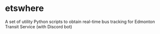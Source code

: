 # etswhere
A set of utility Python scripts to obtain real-time bus tracking for Edmonton Transit Service (with Discord bot)
